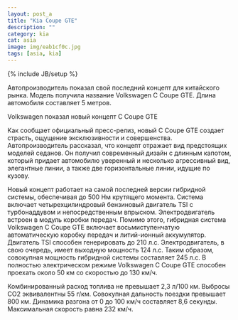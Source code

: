```yaml
---
layout: post_a
title: "Kia Coupe GTE"
description: ""
category: kia
cat: asia
image: img/eab1cf0c.jpg
tags: [asia, kia]
---
```

{% include JB/setup %}

Автопроизводитель показал свой последний концепт для китайского рынка. Модель получила название Volkswagen C Coupe GTE. Длина автомобиля составляет 5 метров.
<!-- more -->

Volkswagen показал новый концепт C Coupe GTE

Как сообщает официальный пресс-релиз, новый C Coupe GTE создает страсть, ощущение эксклюзивности и совершенства. Автопроизводитель рассказал, что концепт отражает вид предстоящих моделей седанов. Он получил современный дизайн с длинным капотом, который придает автомобилю уверенный и несколько агрессивный вид, элегантные линии, а также две горизонтальные линии, идущие по кузову.

Новый концепт работает на самой последней версии гибридной системы, обеспечивая до 500 Нм крутящего момента. Система включает четырехцилиндровый бензиновый двигатель TSI с турбонаддувом и непосредственным впрыском. Электродвигатель встроен в модуль коробки передач. Помимо этого, гибридная система Volkswagen C Coupe GTE включает восьмиступенчатую автоматическую коробку передач и литий-ионный аккумулятор. Двигатель TSI способен генерировать до 210 л.с. Электродвигатель, в свою очередь, имеет выходную мощность 124 л.с. Таким образом, совокупная мощность гибридной системы составляет 245 л.с. В полностью электрическом режиме Volkswagen C Coupe GTE способен проехать около 50 км со скоростью до 130 км/ч.

Комбинированный расход топлива не превышает 2,3 л/100 км. Выбросы CO2 эквивалентны 55 г/км. Совокупная дальность поездки превышает 800 км. Динамика разгона от 0 до 100 км/ч составляет 8,6 секунды. Максимальная скорость равна 232 км/ч.
